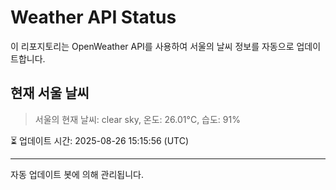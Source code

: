 
# Weather API Status

이 리포지토리는 OpenWeather API를 사용하여 서울의 날씨 정보를 자동으로 업데이트합니다.

## 현재 서울 날씨
> 서울의 현재 날씨: clear sky, 온도: 26.01°C, 습도: 91%

⏳ 업데이트 시간: 2025-08-26 15:15:56 (UTC)

---
자동 업데이트 봇에 의해 관리됩니다.
